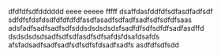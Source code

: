 dfdfdfsdfdddddd
eeee
eeeee
fffff
dsaffdasfddfdfsdfasdfadfsdf
sdfdfsfdsfdsdfdfdfdfdfasdfasadfsdfadfsadfsdfsdfdfsaas
adsfadfsadfsadfsdfsddsdsdsdsdsfsadfdfsdfsdfdfsadfasdffd
dsdsdsdsdsadfsdfsdfasdfsdfsafdsfdsafdsafds
afsfadsadfsadfsadfsdfsdfsfdsadfsadfs
asdfdfsdfsdd
